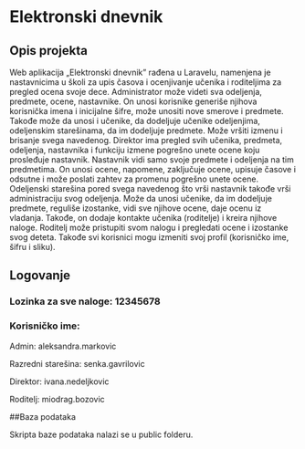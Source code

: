 # Elektronski dnevnik
## Opis projekta

Web aplikacija „Elektronski dnevnik” rađena u Laravelu, namenjena je nastavnicima u školi za upis časova i ocenjivanje učenika i roditeljima za pregled ocena svoje dece.
Administrator može videti sva odeljenja, predmete, ocene, nastavnike. On  unosi korisnike generiše njihova korisnička imena i inicijalne šifre, može unositi nove smerove i predmete. Takođe može da unosi i učenike, da dodeljuje učenike odeljenjima, odeljenskim starešinama, da im dodeljuje predmete. Može vršiti izmenu i brisanje svega navedenog.
Direktor ima pregled svih učenika, predmeta, odeljenja, nastavnika i funkciju izmene pogrešno unete ocene koju prosleđuje nastavnik.
Nastavnik vidi samo svoje predmete i odeljenja na tim predmetima. On unosi ocene, napomene, zaključuje ocene, upisuje časove i odsutne i može poslati zahtev za promenu pogrešno unete ocene.
Odeljenski starešina pored svega navedenog što vrši nastavnik takođe vrši administraciju svog odeljenja. Može da unosi učenike, da im dodeljuje predmete, reguliše izostanke, vidi sve njihove ocene, daje ocenu iz vladanja. Takođe, on dodaje kontakte učenika (roditelje) i kreira njihove naloge.
Roditelj može pristupiti svom nalogu i pregledati ocene i izostanke svog deteta.
Takođe svi korisnici mogu izmeniti svoj profil (korisničko ime, šifru i sliku).

## Logovanje

### Lozinka za sve naloge: 12345678
### Korisničko ime:
Admin: aleksandra.markovic

Razredni starešina: senka.gavrilovic   

Direktor: ivana.nedeljkovic

Roditelj: miodrag.bozovic

##Baza podataka

Skripta baze podataka nalazi se u public folderu.
